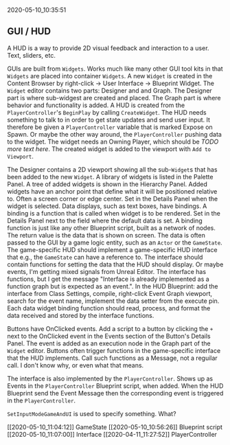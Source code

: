 2020-05-10_10:35:51

## GUI / HUD

A HUD is a way to provide 2D visual feedback and interaction to a user.
Text, sliders, etc.

GUIs are built from `Widgets`.
Works much like many other GUI tool kits in that `Widgets` are placed into container `Widgets`.
A new `Widget` is created in the Content Browser by right-click → User Interface → Blueprint Widget.
The `Widget` editor contains two parts: Designer and and Graph.
The Designer part is where sub-widgest are created and placed.
The Graph part is where behavior and functionality is added.
A HUD is created from the `PlayerController`'s `BeginPlay` by calling `CreateWidget`.
The HUD needs something to talk to in order to get state updates and send user input.
It therefore be given a `PlayerController` variable that is marked Expose on Spawn.
Or maybe the other way around, the `PlayerController` pushing data to the widget.
The widget needs an Owning Player, which should be *TODO more text here*.
The created widget is added to the viewport with `Add to Viewport`.


The Designer contains a 2D viewport showing all the sub-`Widget`s that has been added to the new `Widget`.
A library of widgets is listed in the Palette Panel.
A tree of added widgets is shown in the Hierarchy Panel.
Added widgets have an anchor point that define what it will be positioned relative to.
Often a screen corner or edge center.
Set in the Details Panel when the widget is selected.
Data displays, such as text boxes, have bindings.
A binding is a function that is called when widget is to be rendered.
Set in the Details Panel next to the field where the default data is set.
A binding function is just like any other Blueprint script, built as a network of nodes.
The return value is the data that is shown on screen.
The data is often passed to the GUI by a game logic entity, such as an `Actor` or the `GameState`.
The game-specific HUD should implement a game-specific HUD interface that e.g., the `GameState` can have a reference to.
The interface should contain functions for setting the data that the HUD should display.
Or maybe events, I'm getting mixed signals from Unreal Editor.
The interface has functions, but I get the message "Interface <name> is already implemented as a function graph but is expected as an event.".
In the HUD Blueprint: add the interface from Class Settings, compile, right-click Event Graph viewport, search for the event name, implement the data setter from the execute pin.
Each data widget binding function should read, process, and format the data received and stored by the interface functions.


Buttons have OnClicked events.
Add a script to a button by clicking the `+` next to the OnClicked event in the Events section of the Button's Details Panel.
The event is added as an execution node in the Graph part of the `Widget` editor.
Buttons often trigger functions in the game-specific interface that the HUD implements.
Call such functions as a Message, not a reguilar call.
I don't know why, or even what that means.

The interface is also implemented by the `PlayerController`.
Shows up as Events in the `PlayerController` Blueprint script, when added.
When the HUD Blueprint send the Event Message then the corresponding event is triggered in the `PlayerController`.


`SetInputModeGameAndUI` is used to specify something. What?

[[2020-05-10_11:04:12]] GameState
[[2020-05-10_10:56:26]] Blueprint script
[[2020-05-10_11:07:00]] Interface
[[2020-04-11_11:27:52]] PlayerController